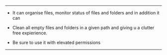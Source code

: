 ******************************
- It can organise files, monitor status of files and folders and in addition it can

- Clean all empty files and folders in a given path and giving u a clutter free expierience.

-  Be sure to use it with elevated permissions 
******************************
